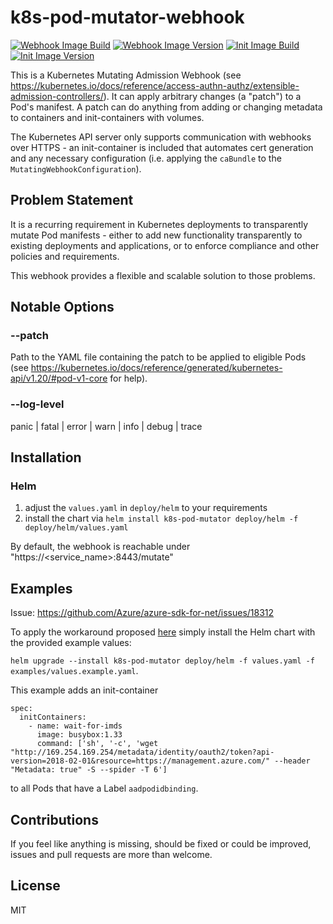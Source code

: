 # k8s-pod-mutator-webhook
[![Webhook Image Build](https://img.shields.io/docker/cloud/automated/bohlenc/k8s-pod-mutator-webhook?label=webhook%20build)](https://hub.docker.com/r/bohlenc/k8s-pod-mutator-webhook) [![Webhook Image Version](https://img.shields.io/docker/v/bohlenc/k8s-pod-mutator-webhook?label=webhook&sort=semver)](https://hub.docker.com/r/bohlenc/k8s-pod-mutator-webhook) [![Init Image Build](https://img.shields.io/docker/cloud/automated/bohlenc/k8s-pod-mutator-init?label=init%20build)](https://hub.docker.com/r/bohlenc/k8s-pod-mutator-webhook) [![Init Image Version](https://img.shields.io/docker/v/bohlenc/k8s-pod-mutator-init?label=init&sort=semver)](https://hub.docker.com/r/bohlenc/k8s-pod-mutator-init)

This is a Kubernetes Mutating Admission Webhook (see https://kubernetes.io/docs/reference/access-authn-authz/extensible-admission-controllers/).
It can apply arbitrary changes (a "patch") to a Pod's manifest. A patch can do anything from adding or changing metadata to containers and init-containers with volumes.

The Kubernetes API server only supports communication with webhooks over HTTPS - 
an init-container is included that automates cert generation and any necessary configuration (i.e. applying the `caBundle` to the `MutatingWebhookConfiguration`).

## Problem Statement

It is a recurring requirement in Kubernetes deployments to transparently mutate Pod manifests - 
either to add new functionality transparently to existing deployments and applications, or to enforce compliance and other policies and requirements. 

This webhook provides a flexible and scalable solution to those problems.


## Notable Options

### --patch
Path to the YAML file containing the patch to be applied to eligible Pods (see https://kubernetes.io/docs/reference/generated/kubernetes-api/v1.20/#pod-v1-core for help).

### --log-level
panic | fatal | error | warn | info | debug | trace


## Installation

### Helm
1. adjust the `values.yaml` in `deploy/helm` to your requirements
2. install the chart via `helm install k8s-pod-mutator deploy/helm -f deploy/helm/values.yaml`


By default, the webhook is reachable under "https://<service_name>:8443/mutate"


## Examples

Issue: https://github.com/Azure/azure-sdk-for-net/issues/18312

To apply the workaround proposed [here](https://github.com/Azure/azure-sdk-for-net/issues/18312#issuecomment-771116456)
simply install the Helm chart with the provided example values: 

`helm upgrade --install k8s-pod-mutator deploy/helm -f values.yaml -f examples/values.example.yaml`.

This example adds an init-container
```
spec:
  initContainers:
    - name: wait-for-imds
      image: busybox:1.33
      command: ['sh', '-c', 'wget "http://169.254.169.254/metadata/identity/oauth2/token?api-version=2018-02-01&resource=https://management.azure.com/" --header "Metadata: true" -S --spider -T 6']
```
to all Pods that have a Label `aadpodidbinding`.


## Contributions

If you feel like anything is missing, should be fixed or could be improved, issues and pull requests are more than welcome.


## License

MIT
